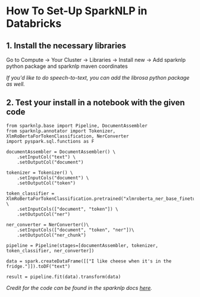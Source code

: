 # How To Set-Up SparkNLP in Databricks

## 1. Install the necessary libraries

Go to Compute -> Your Cluster -> Libraries -> Install new -> Add sparknlp python package and sparknlp maven coordinates

*If you'd like to do speech-to-text, you can add the librosa python package as well.*

## 2. Test your install in a notebook with the given code

```
from sparknlp.base import Pipeline, DocumentAssembler
from sparknlp.annotator import Tokenizer, XlmRoBertaForTokenClassification, NerConverter
import pyspark.sql.functions as F

documentAssembler = DocumentAssembler() \
    .setInputCol("text") \
    .setOutputCol("document")

tokenizer = Tokenizer() \
    .setInputCols("document") \
    .setOutputCol("token")

token_classifier = XlmRoBertaForTokenClassification.pretrained("xlmroberta_ner_base_finetuned_ner_wolof","wo") \
    .setInputCols(["document", "token"]) \
    .setOutputCol("ner")

ner_converter = NerConverter()\
    .setInputCols(["document", "token", "ner"])\
    .setOutputCol("ner_chunk")

pipeline = Pipeline(stages=[documentAssembler, tokenizer, token_classifier, ner_converter])

data = spark.createDataFrame([["I like cheese when it's in the fridge."]]).toDF("text")

result = pipeline.fit(data).transform(data)
```
*Credit for the code can be found in the sparknlp docs [here](https://sparknlp.org/demo).*
